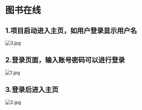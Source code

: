 # 图书在线
## 1.项目启动进入主页，如用户登录显示用户名
![3.jpg](http://ww1.sinaimg.cn/large/007uormxgy1g7emfg6tcrj31hc0wx4qp.jpg)

## 2.登录页面，输入账号密码可以进行登录
![1.jpg](http://ww1.sinaimg.cn/large/007uormxgy1g7emf7o1suj30g20760sx.jpg)

## 3.登录后进入主页
![2.jpg](http://ww1.sinaimg.cn/large/007uormxgy1g7emdkx6gsj31hc0wx7wh.jpg)
